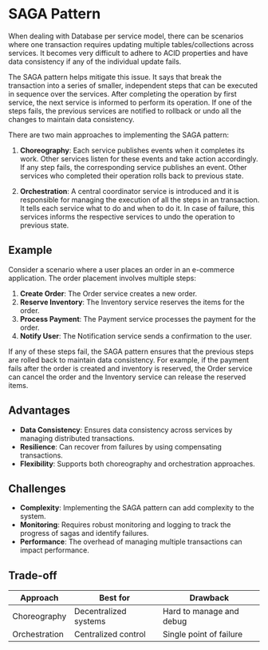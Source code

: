 # SAGA Pattern

When dealing with Database per service model, there can be scenarios where one transaction requires updating multiple tables/collections across services. It becomes very difficult to adhere to ACID properties and have data consistency if any of the individual update fails.

The SAGA pattern helps mitigate this issue. It says that break the transaction into a series of smaller, independent steps that can be executed in sequence over the services. After completing the operation by first service, the next service is informed to perform its operation. If one of the steps fails, the previous services are notified to rollback or undo all the changes to maintain data consistency.

There are two main approaches to implementing the SAGA pattern:

1. **Choreography**: Each service publishes events when it completes its work. Other services listen for these events and take action accordingly. If any step fails, the corresponding service publishes an event. Other services who completed their operation rolls back to previous state.

2. **Orchestration**: A central coordinator service is introduced and it is responsible for managing the execution of all the steps in an transaction. It tells each service what to do and when to do it. In case of failure, this services informs the respective services to undo the operation to previous state.

## Example

Consider a scenario where a user places an order in an e-commerce application. The order placement involves multiple steps:

1. **Create Order**: The Order service creates a new order.
2. **Reserve Inventory**: The Inventory service reserves the items for the order.
3. **Process Payment**: The Payment service processes the payment for the order.
4. **Notify User**: The Notification service sends a confirmation to the user.

If any of these steps fail, the SAGA pattern ensures that the previous steps are rolled back to maintain data consistency. For example, if the payment fails after the order is created and inventory is reserved, the Order service can cancel the order and the Inventory service can release the reserved items.

## Advantages

- **Data Consistency**: Ensures data consistency across services by managing distributed transactions.
- **Resilience**: Can recover from failures by using compensating transactions.
- **Flexibility**: Supports both choreography and orchestration approaches.

## Challenges

- **Complexity**: Implementing the SAGA pattern can add complexity to the system.
- **Monitoring**: Requires robust monitoring and logging to track the progress of sagas and identify failures.
- **Performance**: The overhead of managing multiple transactions can impact performance.

## Trade-off

| Approach      | Best for              | Drawback                 |
| ------------- | --------------------- | ------------------------ |
| Choreography  | Decentralized systems | Hard to manage and debug |
| Orchestration | Centralized control   | Single point of failure  |
